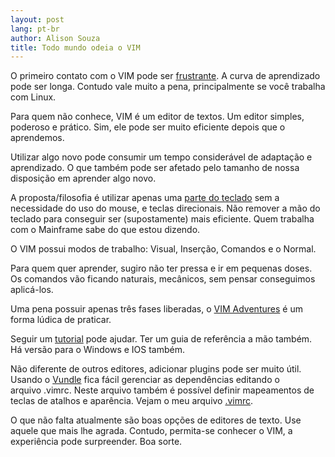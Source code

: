 ```yaml
---
layout: post
lang: pt-br
author: Alison Souza
title: Todo mundo odeia o VIM
---
```


O primeiro contato com o VIM pode ser [frustrante](http://vidadeprogramador.com.br/2011/04/11/strings-aleatorias/). A curva de aprendizado pode ser longa. Contudo vale muito a pena, principalmente se você trabalha com Linux. 

Para quem não conhece, VIM é um editor de textos. Um editor simples, poderoso e prático. Sim, ele pode ser muito eficiente depois que o aprendemos.

Utilizar algo novo pode consumir um tempo considerável de adaptação e aprendizado. O que também pode ser afetado pelo tamanho de nossa disposição em aprender algo novo.

A proposta/filosofia é utilizar apenas uma [parte do teclado](http://www.viemu.com/a_vi_vim_graphical_cheat_sheet_tutorial.html) sem a necessidade do uso do mouse, e teclas direcionais. Não remover a mão do teclado para conseguir ser (supostamente) mais eficiente. Quem trabalha com o Mainframe sabe do que estou dizendo.

O VIM possui modos de trabalho: Visual, Inserção, Comandos e o Normal.

Para quem quer aprender, sugiro não ter pressa e ir em pequenas doses. Os comandos vão ficando naturais, mecânicos, sem pensar conseguimos aplicá-los.

Uma pena possuir apenas três fases liberadas, o [VIM Adventures](http://vim-adventures.com/) é um forma lúdica de praticar.

Seguir um [tutorial](http://www.openvim.com/tutorial.html) pode ajudar. Ter um guia de referência a mão também. Há versão para o Windows e IOS também.


Não diferente de outros editores, adicionar plugins pode ser muito útil. Usando o [Vundle](https://github.com/VundleVim/Vundle.vim) fica fácil gerenciar as dependências editando o arquivo .vimrc. Neste arquivo também é possível definir mapeamentos de teclas de atalhos e aparência. Vejam o meu arquivo [.vimrc](https://github.com/alismed/vimfiles).

O que não falta atualmente são boas opções de editores de texto. Use aquele que mais lhe agrada. Contudo, permita-se conhecer o VIM, a experiência pode surpreender. Boa sorte.

